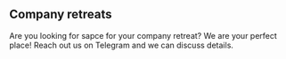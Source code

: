 ## Company retreats

Are you looking for sapce for your company retreat? We are your perfect place! Reach out us on Telegram and we can discuss details.